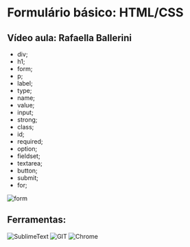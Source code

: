 # Formulário básico: HTML/CSS
## Vídeo aula: Rafaella Ballerini
* div;
* h1;
* form;
* p;
* label;
* type;
* name;
* value;
* input;
* strong;
* class;
* id;
* required;
* option;
* fieldset;
* textarea;
* button;
* submit;
* for;

![form](https://i.ibb.co/4gchqH0/formulario-02.jpg)

## Ferramentas:
![SublimeText](https://i.ibb.co/374RnCj/Sublime-text-logo.png)
![GIT](https://i.ibb.co/1TWVQRH/Git-Icon-1788-C.png)
![Chrome](https://i.ibb.co/kX3pjTM/Google-Chrome-icon-February-2022-svg.png)
